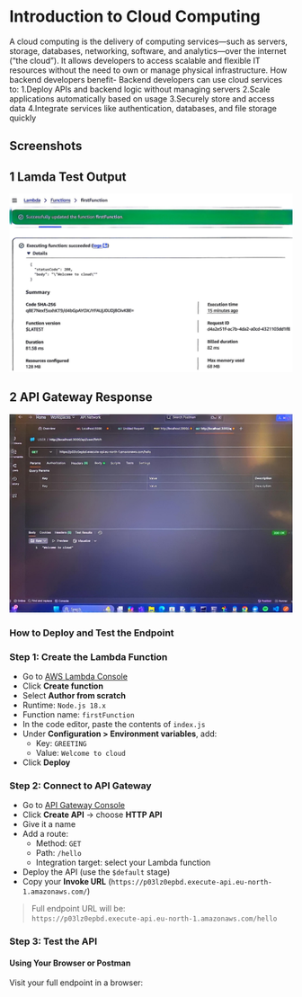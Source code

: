 
# Introduction to Cloud Computing 
A cloud computing is the delivery of computing services—such as servers, storage, databases, networking, software, and analytics—over the internet (“the cloud”). It allows developers to access scalable and flexible IT resources without the need to own or manage physical infrastructure.
How backend developers benefit-
Backend developers can use cloud services to:
1.Deploy APIs and backend logic without managing servers
2.Scale applications automatically based on usage
3.Securely store and access data
4.Integrate services like authentication, databases, and file storage quickly
## Screenshots
## 1 Lamda Test Output
![Lambda Test](./Screenshots/lambda-test-JPEG.jpeg)
## 2 API Gateway Response
![API Response](./Screenshots/api-response-JPEG.jpeg)

###  How to Deploy and Test the Endpoint

###  Step 1: Create the Lambda Function
- Go to [AWS Lambda Console](https://console.aws.amazon.com/lambda)
- Click **Create function**
- Select **Author from scratch**
- Runtime: `Node.js 18.x`
- Function name: `firstFunction`
- In the code editor, paste the contents of `index.js`
- Under **Configuration > Environment variables**, add:
  - Key: `GREETING`
  - Value: `Welcome to cloud`
- Click **Deploy**

### Step 2: Connect to API Gateway
- Go to [API Gateway Console](https://console.aws.amazon.com/apigateway)
- Click **Create API** → choose **HTTP API**
- Give it a name
- Add a route:
  - Method: `GET`
  - Path: `/hello`
  - Integration target: select your Lambda function
- Deploy the API (use the `$default` stage)
- Copy your **Invoke URL** (`https://p03lz0epbd.execute-api.eu-north-1.amazonaws.com/`)

> Full endpoint URL will be:  
> `https://p03lz0epbd.execute-api.eu-north-1.amazonaws.com/hello`

###  Step 3: Test the API

####  Using Your Browser or Postman
Visit your full endpoint in a browser:
